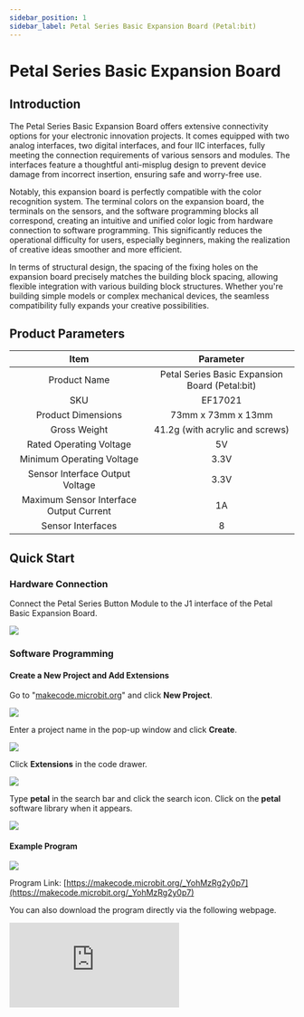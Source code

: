 ```yaml
---
sidebar_position: 1
sidebar_label: Petal Series Basic Expansion Board (Petal:bit)
---
```


# Petal Series Basic Expansion Board

## Introduction

The Petal Series Basic Expansion Board offers extensive connectivity options for your electronic innovation projects. It comes equipped with two analog interfaces, two digital interfaces, and four IIC interfaces, fully meeting the connection requirements of various sensors and modules. The interfaces feature a thoughtful anti-misplug design to prevent device damage from incorrect insertion, ensuring safe and worry-free use.

Notably, this expansion board is perfectly compatible with the color recognition system. The terminal colors on the expansion board, the terminals on the sensors, and the software programming blocks all correspond, creating an intuitive and unified color logic from hardware connection to software programming. This significantly reduces the operational difficulty for users, especially beginners, making the realization of creative ideas smoother and more efficient.

In terms of structural design, the spacing of the fixing holes on the expansion board precisely matches the building block spacing, allowing flexible integration with various building block structures. Whether you're building simple models or complex mechanical devices, the seamless compatibility fully expands your creative possibilities.

## Product Parameters

| Item                 | Parameter                                                              |
|:--------------------:|:----------------------------------------------------------------------:|
| Product Name         | Petal Series Basic Expansion Board (Petal:bit)                          |
| SKU                  | EF17021                                                                |
| Product Dimensions   | 73mm x 73mm x 13mm                                                     |
| Gross Weight         | 41.2g (with acrylic and screws)                                        |
| Rated Operating Voltage | 5V                                                                     |
| Minimum Operating Voltage | 3.3V                                                                  |
| Sensor Interface Output Voltage | 3.3V                                                                  |
| Maximum Sensor Interface Output Current | 1A                                                                   |
| Sensor Interfaces    | 8                                                                      |

## Quick Start

### Hardware Connection

Connect the Petal Series Button Module to the J1 interface of the Petal Basic Expansion Board.

![](https://wiki-media-ef.oss-cn-hongkong.aliyuncs.com/docs/microbit/petal-series/petal-series-sensor/ef17001-03.png)

### Software Programming

#### Create a New Project and Add Extensions

Go to "[makecode.microbit.org](https://makecode.microbit.org)" and click **New Project**.

![](https://wiki-media-ef.oss-cn-hongkong.aliyuncs.com/docs/microbit/building-blocks/microbit-space-science-kit/images/microbit-space-science-kit-case01-07.png)

Enter a project name in the pop-up window and click **Create**.

![](https://wiki-media-ef.oss-cn-hongkong.aliyuncs.com/docs/microbit/building-blocks/microbit-space-science-kit/images/microbit-space-science-kit-case01-11.png)

Click **Extensions** in the code drawer.

![](https://wiki-media-ef.oss-cn-hongkong.aliyuncs.com/docs/microbit/building-blocks/microbit-space-science-kit/images/microbit-space-science-kit-case01-09.png)

Type **petal** in the search bar and click the search icon. Click on the **petal** software library when it appears.

![](https://wiki-media-ef.oss-cn-hongkong.aliyuncs.com/docs/microbit/petal-series/petal-series-sensor/ef17001-04.png)

#### Example Program

![](https://wiki-media-ef.oss-cn-hongkong.aliyuncs.com/docs/microbit/petal-series/petal-series-sensor/ef17001-05.png)

Program Link: [https://makecode.microbit.org/_YohMzRg2y0p7](https://makecode.microbit.org/_YohMzRg2y0p7)

You can also download the program directly via the following webpage.

<div
    style={{
        position: 'relative',
        paddingBottom: '60%',
        overflow: 'hidden',
    }}
>
    <iframe
        src="https://makecode.microbit.org/_YohMzRg2y0p7"
        frameborder="0"
        sandbox="allow-popups allow-forms allow-scripts allow-same-origin"
        style={{
            position: 'absolute',
            width: '100%',
            height: '100%',
        }}
    />
</div>

## Download the Program

Connect the PC and micro:bit V2 using a USB cable.

![](https://wiki-media-ef.oss-cn-hongkong.aliyuncs.com/docs/microbit/building-blocks/microbit-space-science-kit/images/microbit-space-science-kit-manual03.gif)

After successful connection, a drive named MICROBIT will be recognized on the computer.

![](https://wiki-media-ef.oss-cn-hongkong.aliyuncs.com/docs/microbit/building-blocks/microbit-space-science-kit/images/microbit-space-science-kit-manual06.png)

Click the icon at the bottom left: ![](https://wiki-media-ef.oss-cn-hongkong.aliyuncs.com/docs/microbit/building-blocks/microbit-space-science-kit/images/microbit-space-science-kit-manual07.png) and select **Connect Device**.

![](https://wiki-media-ef.oss-cn-hongkong.aliyuncs.com/docs/microbit/building-blocks/microbit-space-science-kit/images/microbit-space-science-kit-manual11.png)

Click: ![](https://wiki-media-ef.oss-cn-hongkong.aliyuncs.com/docs/microbit/building-blocks/microbit-space-science-kit/images/microbit-space-science-kit-manual08.png)

![](https://wiki-media-ef.oss-cn-hongkong.aliyuncs.com/docs/microbit/building-blocks/microbit-space-science-kit/images/microbit-space-science-kit-manual12.png)

Click: ![](https://wiki-media-ef.oss-cn-hongkong.aliyuncs.com/docs/microbit/building-blocks/microbit-space-science-kit/images/microbit-space-science-kit-manual09.png)

![](https://wiki-media-ef.oss-cn-hongkong.aliyuncs.com/docs/microbit/building-blocks/microbit-space-science-kit/images/microbit-space-science-kit-manual13.png)

In the pop-up window, select **BBC micro:bit CMSIS-DAP** and then click **Connect**. At this point, your micro:bit is successfully connected.

![](https://wiki-media-ef.oss-cn-hongkong.aliyuncs.com/docs/microbit/building-blocks/microbit-space-science-kit/images/microbit-space-science-kit-manual14.png)

Click **Download Program**

![](https://wiki-media-ef.oss-cn-hongkong.aliyuncs.com/docs/microbit/building-blocks/microbit-space-science-kit/images/microbit-space-science-kit-manual10.png)

## Case Demonstration

When the button is pressed, the LED matrix displays a heart icon. When the button is released, the LED matrix displays a smiling face icon.

![](https://wiki-media-ef.oss-cn-hongkong.aliyuncs.com/docs/microbit/petal-series/petal-series-sensor/ef17001.gif)
